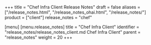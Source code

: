 +++
title = "Chef Infra Client Release Notes"
draft = false
aliases = ["/release_notes.html", "/release_notes_ohai.html", "/release_notes/"]
product = ["client"]
release_notes = "chef"

[menu]
  [menu.release_notes]
    title = "Chef Infra Client"
    identifier = "release_notes/release_notes_client.md Chef Infra Client"
    parent = "release_notes"
    weight = 20
+++
